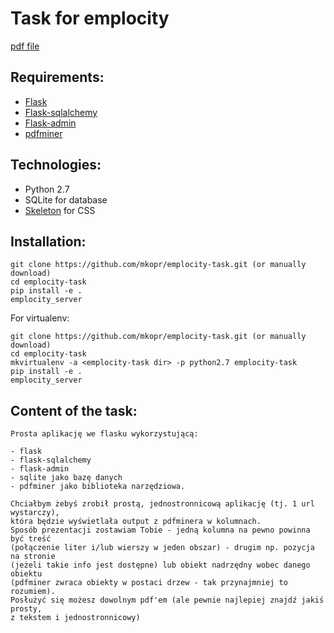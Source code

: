 Task for emplocity
===================

[pdf file](https://www.vaniercollege.qc.ca/tlc/tipsheets/reading-and-analyzing/how-to-analyze-a-poem.pdf)

Requirements:
-------------
- [Flask](https://http://flask.pocoo.org/)
- [Flask-sqlalchemy](http://flask-sqlalchemy.pocoo.org/)
- [Flask-admin](https://flask-admin.readthedocs.io)
- [pdfminer](https://github.com/euske/pdfminer/)

Technologies:
-------------
- Python 2.7
- SQLite for database
- [Skeleton](http://getskeleton.com/) for CSS

Installation:
-------------
```
git clone https://github.com/mkopr/emplocity-task.git (or manually download)
cd emplocity-task
pip install -e .
emplocity_server
```

For virtualenv:
```
git clone https://github.com/mkopr/emplocity-task.git (or manually download)
cd emplocity-task
mkvirtualenv -a <emplocity-task dir> -p python2.7 emplocity-task
pip install -e .
emplocity_server
```

Content of the task:
--------------------
```
Prosta aplikację we flasku wykorzystującą:

- flask
- flask-sqlalchemy
- flask-admin
- sqlite jako bazę danych
- pdfminer jako biblioteka narzędziowa.

Chciałbym żebyś zrobił prostą, jednostronnicową aplikację (tj. 1 url wystarczy), 
która będzie wyświetlała output z pdfminera w kolumnach. 
Sposób prezentacji zostawiam Tobie - jedną kolumna na pewno powinna być treść 
(połączenie liter i/lub wierszy w jeden obszar) - drugim np. pozycja na stronie 
(jeżeli takie info jest dostępne) lub obiekt nadrzędny wobec danego obiektu 
(pdfminer zwraca obiekty w postaci drzew - tak przynajmniej to rozumiem).
Posłużyć się możesz dowolnym pdf'em (ale pewnie najlepiej znajdź jakiś prosty, 
z tekstem i jednostronnicowy)
```
